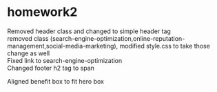 # homework2
Removed header class and changed to simple header tag<br>
removed class (search-engine-optimization,online-reputation-management,social-media-marketing), modified style.css to take those change as well
<br>
Fixed link to search-engine-optimization <br>
Changed footer h2 tag to span<br>

Aligned benefit box to fit hero box
